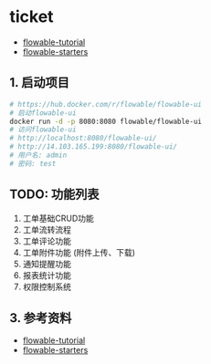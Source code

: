 <!--
 * @Author: jackning 270580156@qq.com
 * @Date: 2024-10-01 13:20:53
 * @LastEditors: jackning 270580156@qq.com
 * @LastEditTime: 2025-01-23 13:54:07
 * @Description: bytedesk.com https://github.com/Bytedesk/bytedesk
 *   Please be aware of the BSL license restrictions before installing Bytedesk IM – 
 *  selling, reselling, or hosting Bytedesk IM as a service is a breach of the terms and automatically terminates your rights under the license.
 *  Business Source License 1.1: https://github.com/Bytedesk/bytedesk/blob/main/LICENSE 
 *  contact: 270580156@qq.com 
 *  联系：270580156@qq.com
 * Copyright (c) 2024 by bytedesk.com, All Rights Reserved. 
-->
# ticket

- [flowable-tutorial](https://www.baeldung.com/flowable)
- [flowable-starters](https://www.flowable.com/open-source/docs/bpmn/ch05a-Spring-Boot#flowable-starters)

## 1. 启动项目

```bash
# https://hub.docker.com/r/flowable/flowable-ui
# 启动flowable-ui
docker run -d -p 8080:8080 flowable/flowable-ui
# 访问flowable-ui
# http://localhost:8080/flowable-ui/
# http://14.103.165.199:8080/flowable-ui/
# 用户名: admin
# 密码: test
```

## TODO: 功能列表

1. 工单基础CRUD功能
2. 工单流转流程
3. 工单评论功能
4. 工单附件功能 (附件上传、下载)
5. 通知提醒功能
6. 报表统计功能
7. 权限控制系统

## 3. 参考资料

- [flowable-tutorial](https://www.baeldung.com/flowable)
- [flowable-starters](https://www.flowable.com/open-source/docs/bpmn/ch05a-Spring-Boot#flowable-starters)
